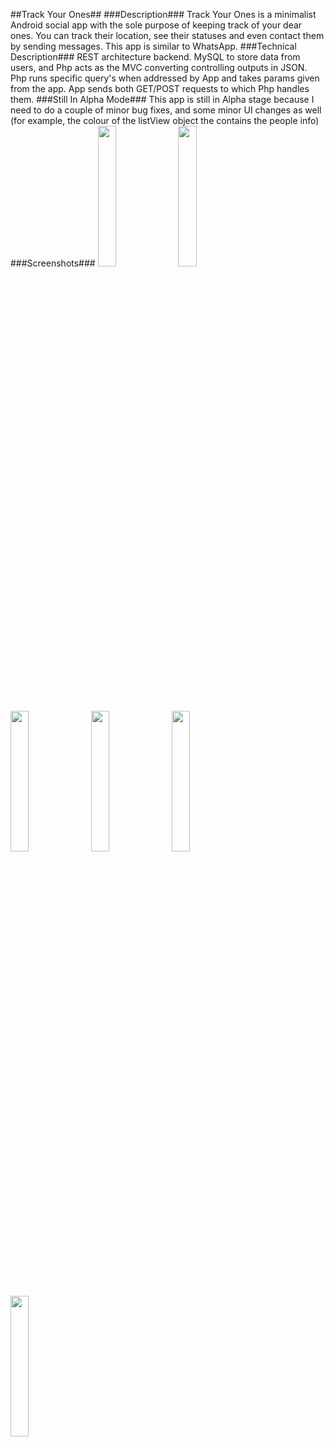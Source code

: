 ##Track Your Ones##
###Description###
Track Your Ones is a minimalist Android social app with the sole purpose of keeping track of your dear ones. You can track their location, see their statuses and even contact them by sending messages. This app is similar to WhatsApp. 
###Technical Description###
REST architecture backend. MySQL to store data from users, and Php acts as the MVC converting controlling outputs in JSON. Php runs specific query's when addressed by App and takes params given from the app. App sends both GET/POST requests to which Php handles them. 
###Still In Alpha Mode###
This app is still in Alpha stage because I need to do a couple of minor bug fixes, and some minor UI changes as well (for example, the colour of the listView object the contains the people info)
###Screenshots###
<img width="24%" src="https://ece.uwaterloo.ca/~zu2syed/trackyourones_screenshot1.png" />&nbsp;
<img width="24%" src="https://ece.uwaterloo.ca/~zu2syed/trackyourones_screenshot2.png" />&nbsp;
<img width="24%" src="https://ece.uwaterloo.ca/~zu2syed/trackyourones_screenshot3.png" />&nbsp;
<img width="24%" src="https://ece.uwaterloo.ca/~zu2syed/trackyourones_screenshot4.png" />&nbsp;
<img width="24%" src="https://ece.uwaterloo.ca/~zu2syed/trackyourones_screenshot5.png" />&nbsp;
<img width="24%" src="https://ece.uwaterloo.ca/~zu2syed/trackyourones_screenshot6.png" />&nbsp;
